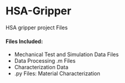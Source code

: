 # HSA-Gripper

HSA gripper project Files

#### Files Included:
- Mechanical Test and Simulation Data Files
- Data Processing .m Files
- Characterization Data
- .py Files: Material Characterization